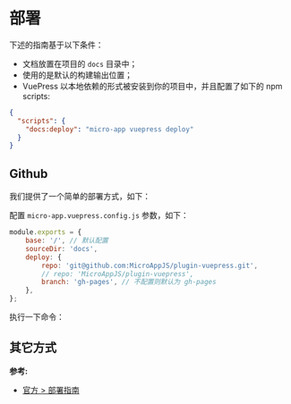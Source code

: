 # 部署

下述的指南基于以下条件：

- 文档放置在项目的 `docs` 目录中；
- 使用的是默认的构建输出位置；
- VuePress 以本地依赖的形式被安装到你的项目中，并且配置了如下的 npm scripts:

``` json
{
  "scripts": {
    "docs:deploy": "micro-app vuepress deploy"
  }
}
```

## Github

我们提供了一个简单的部署方式，如下：

配置 `micro-app.vuepress.config.js` 参数，如下：

```js
module.exports = {
    base: '/', // 默认配置
    sourceDir: 'docs',
    deploy: {
        repo: 'git@github.com:MicroAppJS/plugin-vuepress.git',
        // repo: 'MicroAppJS/plugin-vuepress',
        branch: 'gh-pages', // 不配置则默认为 gh-pages
    },
};
```

执行一下命令：



## 其它方式

**参考:**

- [官方 > 部署指南](https://vuepress.vuejs.org/zh/guide/deploy.html)
